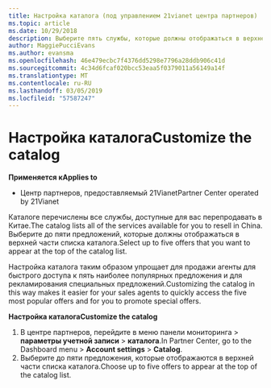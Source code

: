 ```yaml
---
title: Настройка каталога (под управлением 21vianet центра партнеров)
ms.topic: article
ms.date: 10/29/2018
description: Выберите пять службы, которые должны отображаться в верхней части списка каталога.
author: MaggiePucciEvans
ms.author: evansma
ms.openlocfilehash: 46e479ecbc7f4376dd5298e7796a28ddb906c41d
ms.sourcegitcommit: 4c34d6fcaf020bcc53eaa5f0379011a56149a14f
ms.translationtype: MT
ms.contentlocale: ru-RU
ms.lasthandoff: 03/05/2019
ms.locfileid: "57587247"
---
```

# <a name="customize-the-catalog"></a><span data-ttu-id="e7551-103">Настройка каталога</span><span class="sxs-lookup"><span data-stu-id="e7551-103">Customize the catalog</span></span>

<span data-ttu-id="e7551-104">**Применяется к**</span><span class="sxs-lookup"><span data-stu-id="e7551-104">**Applies to**</span></span>

-   <span data-ttu-id="e7551-105">Центр партнеров, предоставляемый 21Vianet</span><span class="sxs-lookup"><span data-stu-id="e7551-105">Partner Center operated by 21Vianet</span></span>


<span data-ttu-id="e7551-106">Каталоге перечислены все службы, доступные для вас перепродавать в Китае.</span><span class="sxs-lookup"><span data-stu-id="e7551-106">The catalog lists all of the services available for you to resell in China.</span></span> <span data-ttu-id="e7551-107">Выберите до пяти предложений, которые должны отображаться в верхней части списка каталога.</span><span class="sxs-lookup"><span data-stu-id="e7551-107">Select up to five offers that you want to appear at the top of the catalog list.</span></span> 

<span data-ttu-id="e7551-108">Настройка каталога таким образом упрощает для продажи агенты для быстрого доступа к пять наиболее популярных предложения и для рекламирования специальных предложений.</span><span class="sxs-lookup"><span data-stu-id="e7551-108">Customizing the catalog in this way makes it easier for your sales agents to quickly access the five most popular offers and for you to promote special offers.</span></span> 

<span data-ttu-id="e7551-109">**Настройка каталога**</span><span class="sxs-lookup"><span data-stu-id="e7551-109">**Customize the catalog**</span></span>

1.  <span data-ttu-id="e7551-110">В центре партнеров, перейдите в меню панели мониторинга &gt; **параметры учетной записи** &gt; **каталога**.</span><span class="sxs-lookup"><span data-stu-id="e7551-110">In Partner Center, go to the Dashboard menu &gt; **Account settings** &gt; **Catalog**.</span></span>
2.  <span data-ttu-id="e7551-111">Выберите до пяти предложения, которые отображаются в верхней части списка каталога.</span><span class="sxs-lookup"><span data-stu-id="e7551-111">Choose up to five offers to appear at the top of the catalog list.</span></span>

 

 





